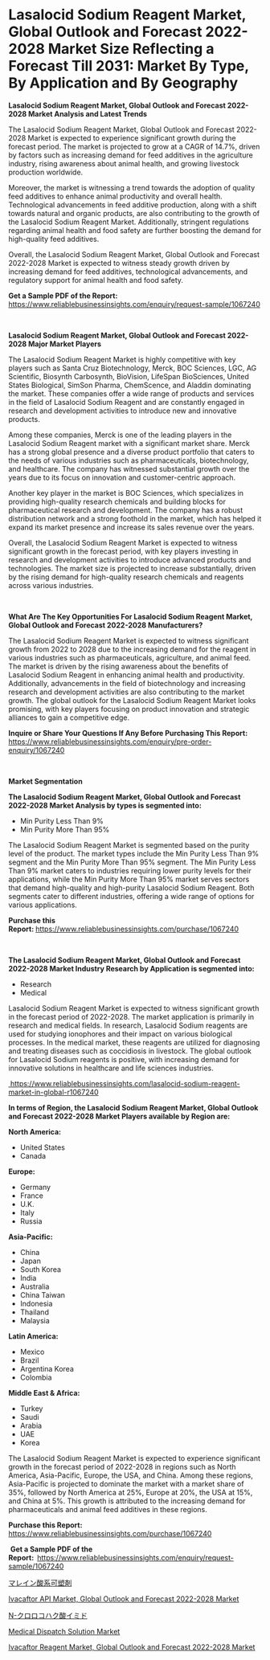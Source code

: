<p><h1>Lasalocid Sodium Reagent Market, Global Outlook and Forecast 2022-2028 Market Size Reflecting a Forecast Till 2031: Market By Type, By Application and By Geography</h1></p><p><strong>Lasalocid Sodium Reagent Market, Global Outlook and Forecast 2022-2028 Market Analysis and Latest Trends</strong></p>
<p><p>The Lasalocid Sodium Reagent Market, Global Outlook and Forecast 2022-2028 Market is expected to experience significant growth during the forecast period. The market is projected to grow at a CAGR of 14.7%, driven by factors such as increasing demand for feed additives in the agriculture industry, rising awareness about animal health, and growing livestock production worldwide. </p><p>Moreover, the market is witnessing a trend towards the adoption of quality feed additives to enhance animal productivity and overall health. Technological advancements in feed additive production, along with a shift towards natural and organic products, are also contributing to the growth of the Lasalocid Sodium Reagent Market. Additionally, stringent regulations regarding animal health and food safety are further boosting the demand for high-quality feed additives.</p><p>Overall, the Lasalocid Sodium Reagent Market, Global Outlook and Forecast 2022-2028 Market is expected to witness steady growth driven by increasing demand for feed additives, technological advancements, and regulatory support for animal health and food safety.</p></p>
<p><strong>Get a Sample PDF of the Report:&nbsp;</strong> <a href="https://www.reliablebusinessinsights.com/enquiry/request-sample/1067240">https://www.reliablebusinessinsights.com/enquiry/request-sample/1067240</a></p>
<p>&nbsp;</p>
<p><strong>Lasalocid Sodium Reagent Market, Global Outlook and Forecast 2022-2028 Major Market Players</strong></p>
<p><p>The Lasalocid Sodium Reagent Market is highly competitive with key players such as Santa Cruz Biotechnology, Merck, BOC Sciences, LGC, AG Scientific, Biosynth Carbosynth, BioVision, LifeSpan BioSciences, United States Biological, SimSon Pharma, ChemScence, and Aladdin dominating the market. These companies offer a wide range of products and services in the field of Lasalocid Sodium Reagent and are constantly engaged in research and development activities to introduce new and innovative products.</p><p>Among these companies, Merck is one of the leading players in the Lasalocid Sodium Reagent market with a significant market share. Merck has a strong global presence and a diverse product portfolio that caters to the needs of various industries such as pharmaceuticals, biotechnology, and healthcare. The company has witnessed substantial growth over the years due to its focus on innovation and customer-centric approach.</p><p>Another key player in the market is BOC Sciences, which specializes in providing high-quality research chemicals and building blocks for pharmaceutical research and development. The company has a robust distribution network and a strong foothold in the market, which has helped it expand its market presence and increase its sales revenue over the years.</p><p>Overall, the Lasalocid Sodium Reagent Market is expected to witness significant growth in the forecast period, with key players investing in research and development activities to introduce advanced products and technologies. The market size is projected to increase substantially, driven by the rising demand for high-quality research chemicals and reagents across various industries.</p></p>
<p>&nbsp;</p>
<p><strong>What Are The Key Opportunities For Lasalocid Sodium Reagent Market, Global Outlook and Forecast 2022-2028 Manufacturers?</strong></p>
<p><p>The Lasalocid Sodium Reagent Market is expected to witness significant growth from 2022 to 2028 due to the increasing demand for the reagent in various industries such as pharmaceuticals, agriculture, and animal feed. The market is driven by the rising awareness about the benefits of Lasalocid Sodium Reagent in enhancing animal health and productivity. Additionally, advancements in the field of biotechnology and increasing research and development activities are also contributing to the market growth. The global outlook for the Lasalocid Sodium Reagent Market looks promising, with key players focusing on product innovation and strategic alliances to gain a competitive edge.</p></p>
<p><strong>Inquire or Share Your Questions If Any Before Purchasing This Report:</strong> <a href="https://www.reliablebusinessinsights.com/enquiry/pre-order-enquiry/1067240">https://www.reliablebusinessinsights.com/enquiry/pre-order-enquiry/1067240</a></p>
<p>&nbsp;</p>
<p><strong>Market Segmentation</strong></p>
<p><strong>The Lasalocid Sodium Reagent Market, Global Outlook and Forecast 2022-2028 Market Analysis by types is segmented into:</strong></p>
<p><ul><li>Min Purity Less Than 9%</li><li>Min Purity More Than 95%</li></ul></p>
<p><p>The Lasalocid Sodium Reagent Market is segmented based on the purity level of the product. The market types include the Min Purity Less Than 9% segment and the Min Purity More Than 95% segment. The Min Purity Less Than 9% market caters to industries requiring lower purity levels for their applications, while the Min Purity More Than 95% market serves sectors that demand high-quality and high-purity Lasalocid Sodium Reagent. Both segments cater to different industries, offering a wide range of options for various applications.</p></p>
<p><strong>Purchase this Report:&nbsp;</strong><a href="https://www.reliablebusinessinsights.com/purchase/1067240">https://www.reliablebusinessinsights.com/purchase/1067240</a></p>
<p>&nbsp;</p>
<p><strong>The Lasalocid Sodium Reagent Market, Global Outlook and Forecast 2022-2028 Market Industry Research by Application is segmented into:</strong></p>
<p><ul><li>Research</li><li>Medical</li></ul></p>
<p><p>Lasalocid Sodium Reagent Market is expected to witness significant growth in the forecast period of 2022-2028. The market application is primarily in research and medical fields. In research, Lasalocid Sodium reagents are used for studying ionophores and their impact on various biological processes. In the medical market, these reagents are utilized for diagnosing and treating diseases such as coccidiosis in livestock. The global outlook for Lasalocid Sodium reagents is positive, with increasing demand for innovative solutions in healthcare and life sciences industries.</p></p>
<p><a href="https://www.reliablebusinessinsights.com/lasalocid-sodium-reagent-market-in-global-r1067240">&nbsp;https://www.reliablebusinessinsights.com/lasalocid-sodium-reagent-market-in-global-r1067240</a></p>
<p><strong>In terms of Region, the Lasalocid Sodium Reagent Market, Global Outlook and Forecast 2022-2028 Market Players available by Region are:</strong></p>
<p>
    <p> <strong> North America: </strong>
        <ul>
            <li>United States</li>
            <li>Canada</li>
        </ul>
        </p> 
    <p> <strong> Europe: </strong>
        <ul>
            <li>Germany</li>
            <li>France</li>
            <li>U.K.</li>
            <li>Italy</li>
            <li>Russia</li>
        </ul>
        </p> 
    <p> <strong> Asia-Pacific: </strong>
        <ul>
            <li>China</li>
            <li>Japan</li>
            <li>South Korea</li>
            <li>India</li>
            <li>Australia</li>
            <li>China Taiwan</li>
            <li>Indonesia</li>
            <li>Thailand</li>
            <li>Malaysia</li>
        </ul>
        </p> 
    <p> <strong> Latin America: </strong>
        <ul>
            <li>Mexico</li>
            <li>Brazil</li>
            <li>Argentina Korea</li>
            <li>Colombia</li>
        </ul>
        </p> 
    <p> <strong> Middle East & Africa: </strong>
        <ul>
            <li>Turkey</li>
            <li>Saudi</li>
            <li>Arabia</li>
            <li>UAE</li>
            <li>Korea</li>
        </ul>
    </p>
    </p>
<p><p>The Lasalocid Sodium Reagent Market is expected to experience significant growth in the forecast period of 2022-2028 in regions such as North America, Asia-Pacific, Europe, the USA, and China. Among these regions, Asia-Pacific is projected to dominate the market with a market share of 35%, followed by North America at 25%, Europe at 20%, the USA at 15%, and China at 5%. This growth is attributed to the increasing demand for pharmaceuticals and animal feed additives in these regions.</p></p>
<p><strong>Purchase this Report: </strong><a href="https://www.reliablebusinessinsights.com/purchase/1067240">https://www.reliablebusinessinsights.com/purchase/1067240</a></p>
<p>&nbsp;<strong>Get a Sample PDF of the Report:&nbsp;&nbsp;</strong><a href="https://www.reliablebusinessinsights.com/enquiry/request-sample/1067240">https://www.reliablebusinessinsights.com/enquiry/request-sample/1067240</a></p>
<p><strong></strong></p>
<p><p><a href="https://github.com/qwpelcjko9242629/Market-Research-Report-List-2/blob/main/203968886499.md">マレイン酸系可塑剤</a></p><p><a href="https://github.com/EveKerluke2023/Market-Research-Report-List-1/blob/main/ivacaftor-api-market-global-outlook-and-forecast-2022-2028-market.md">Ivacaftor API Market, Global Outlook and Forecast 2022-2028 Market</a></p><p><a href="https://github.com/gfggqjbfys368009/Market-Research-Report-List-2/blob/main/593575586500.md">N-クロロコハク酸イミド</a></p><p><a href="https://www.linkedin.com/pulse/medical-dispatch-solution-market-report-reveals-latest-trends-vkole">Medical Dispatch Solution Market</a></p><p><a href="https://github.com/angeliabkratze/Market-Research-Report-List-1/blob/main/ivacaftor-reagent-market-global-outlook-and-forecast-2022-2028-market.md">Ivacaftor Reagent Market, Global Outlook and Forecast 2022-2028 Market</a></p></p>